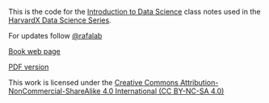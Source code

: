 This is the code for the [Introduction to Data Science](https://rafalab.github.io/dsbook-part-1/) class notes used in the
 [HarvardX Data Science Series](https://www.edx.org/professional-certificate/harvardx-data-science).

For updates follow
<a class="twitter-follow-button"
  href="https://twitter.com/rafalab">
 @rafalab</a>

[Book web page](https://rafalab.github.io/dsbook-part-1/)

[PDF version](https://leanpub.com/datasciencebook)

This work is licensed under the [Creative Commons Attribution-NonCommercial-ShareAlike 4.0 International (CC BY-NC-SA 4.0)](https://creativecommons.org/licenses/by-nc-sa/4.0)
